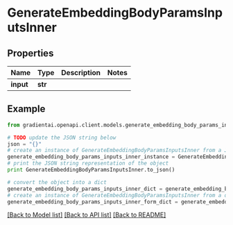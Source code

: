 # GenerateEmbeddingBodyParamsInputsInner


## Properties
Name | Type | Description | Notes
------------ | ------------- | ------------- | -------------
**input** | **str** |  | 

## Example

```python
from gradientai.openapi.client.models.generate_embedding_body_params_inputs_inner import GenerateEmbeddingBodyParamsInputsInner

# TODO update the JSON string below
json = "{}"
# create an instance of GenerateEmbeddingBodyParamsInputsInner from a JSON string
generate_embedding_body_params_inputs_inner_instance = GenerateEmbeddingBodyParamsInputsInner.from_json(json)
# print the JSON string representation of the object
print GenerateEmbeddingBodyParamsInputsInner.to_json()

# convert the object into a dict
generate_embedding_body_params_inputs_inner_dict = generate_embedding_body_params_inputs_inner_instance.to_dict()
# create an instance of GenerateEmbeddingBodyParamsInputsInner from a dict
generate_embedding_body_params_inputs_inner_form_dict = generate_embedding_body_params_inputs_inner.from_dict(generate_embedding_body_params_inputs_inner_dict)
```
[[Back to Model list]](../README.md#documentation-for-models) [[Back to API list]](../README.md#documentation-for-api-endpoints) [[Back to README]](../README.md)



